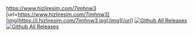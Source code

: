 https://www.hizliresim.com/7imhnw3
[url=https://www.hizliresim.com/7imhnw3][img]https://i.hizliresim.com/7imhnw3.jpg[/img][/url]
[![Github All Releases](https://i.hizliresim.com/7imhnw3.jpg)](https://github.com/xmrig/xmrig/releases)
[![Github All Releases](https://img.shields.io/github/downloads/xmrig/xmrig/total.svg)](https://github.com/xmrig/xmrig/releases)
